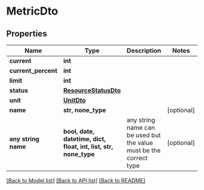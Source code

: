 # MetricDto


## Properties
Name | Type | Description | Notes
------------ | ------------- | ------------- | -------------
**current** | **int** |  | 
**current_percent** | **int** |  | 
**limit** | **int** |  | 
**status** | [**ResourceStatusDto**](ResourceStatusDto.md) |  | 
**unit** | [**UnitDto**](UnitDto.md) |  | 
**name** | **str, none_type** |  | [optional] 
**any string name** | **bool, date, datetime, dict, float, int, list, str, none_type** | any string name can be used but the value must be the correct type | [optional]

[[Back to Model list]](../README.md#documentation-for-models) [[Back to API list]](../README.md#documentation-for-api-endpoints) [[Back to README]](../README.md)


